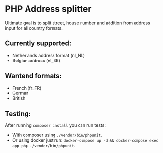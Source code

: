 # PHP Address splitter
Ultimate goal is to split street, house number and addition from address input for all country formats.

## Currently supported:
- Netherlands address format (nl_NL)
- Belgian address (nl_BE)

## Wantend formats:
- French (fr_FR)
- German
- British

## Testing:
After running `composer install` you can run tests:
- With composer using `./vendor/bin/phpunit`.
- Or using docker just run: `docker-compose up -d && docker-compose exec app php ./vendor/bin/phpunit`.